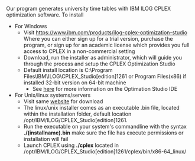 Our program generates university time tables with IBM ILOG CPLEX optimization software.
To install
  * For Windows
    * Visit https://www.ibm.com/products/ilog-cplex-optimization-studio Where you can either sign up for a trial version, purchase the program, or sign up for an academic license which provides you full access to CPLEX in a non-commercial setting
    * Download, run the installer as administrator, which will guide you through the process and setup the CPLEX Optimization Studio
    * Default install location is C:\Program Files\IBM\ILOG\CPLEX_Studio[edition]1261 or Program Files(x86) if installed 32-bit version on 64-bit machine
      * See [here](https://www.ibm.com/support/knowledgecenter/SSSA5P_12.6.2/ilog.odms.studio.help/pdf/gsoplide.pdf?origURL=SSSA5P_12.6.2/ilog.odms.studio.help/Optimization_Studio/topics/PLUGINS_ROOT/ilog.odms.studio.help/pdf/gsoplide.pdf) for more information on the Optimation Studio IDE
  * For Unix/linux systems/servers
    * Visit same [website](https://www.ibm.com/products/ilog-cplex-optimization-studio) for download
     * The linux/unix installer comes as an executable .bin file, located within the installation folder, default location /opt/IBM/ILOG/CPLEX_Studio[edition]1261. 
     * Run the executable on your system's commandline with the syntax __./(installname).bin__ make sure the file has execute permissions or installation will fail
      * Launch CPLEX using __./cplex__ located in /opt/IBM/ILOG/CPLEX_Studio[edition]1261/cplex/bin/x86-64_linux/

